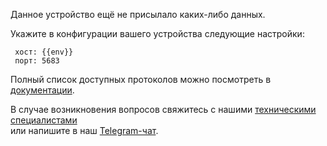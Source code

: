 
Данное устройство ещё не присылало каких-либо данных.

Укажите в конфигурации вашего устройства следующие настройки:

```
 хост: {{env}}
 порт: 5683
```

Полный список доступных протоколов можно посмотреть в [документации](https://rightech.io/developers/objects/protocol/).

В случае возникновения вопросов свяжитесь с нашими [техническими специалистами](mailto:development@rightech.io?subject=Telematic%20protocols&body=Im%20interested%20in%20wialon%20devices)  
или напишите в наш [Telegram-чат](https://t.me/rightech_iot).

